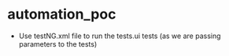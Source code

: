 # automation_poc
- Use testNG.xml file to run the tests.ui tests (as we are passing parameters to the tests)
